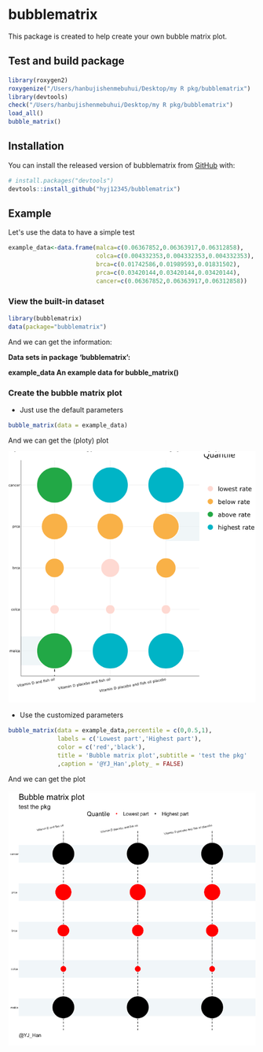 # bubblematrix

This package is created to help create your own bubble matrix plot.

## Test and build package

``` r
library(roxygen2)
roxygenize("/Users/hanbujishenmebuhui/Desktop/my R pkg/bubblematrix")
library(devtools)
check("/Users/hanbujishenmebuhui/Desktop/my R pkg/bubblematrix")
load_all()
bubble_matrix()
```

## Installation

You can install the released version of bubblematrix from [GitHub](https://github.com/) with:

``` r
# install.packages("devtools")
devtools::install_github("hyj12345/bubblematrix")
```

## Example

Let's use the data to have a simple test

```r
example_data<-data.frame(malca=c(0.06367852,0.06363917,0.06312858),
                         colca=c(0.004332353,0.004332353,0.004332353),
                         brca=c(0.01742586,0.01989593,0.01831502),
                         prca=c(0.03420144,0.03420144,0.03420144),
                         cancer=c(0.06367852,0.06363917,0.06312858))
```

### View the built-in dataset

```r
library(bubblematrix)
data(package="bubblematrix")
```

And we can get the information:

**Data sets in package ‘bubblematrix’:**

**example_data             An example data for bubble_matrix()**     

### Create the bubble matrix plot

* Just use the default parameters

```r
bubble_matrix(data = example_data)
```

And we can get the (ploty) plot


![image-1](https://github.com/hyj12345/bubblematrix/blob/main/png/default.png)


* Use the customized parameters

```r
bubble_matrix(data = example_data,percentile = c(0,0.5,1),
              labels = c('Lowest part','Highest part'),
              color = c('red','black'),
              title = 'Bubble matrix plot',subtitle = 'test the pkg'
              ,caption = '@YJ_Han',ploty_ = FALSE)
```

And we can get the plot


![image-2](https://github.com/hyj12345/bubblematrix/blob/main/png/setting.png)


